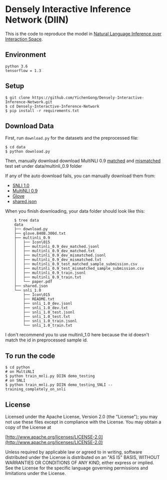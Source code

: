 # Densely Interactive Inference Network (DIIN)

This is the code to reproduce the model in [Natural Language Inference over Interaction Space](https://arxiv.org/abs/1709.04348).

## Environment
	python 3.6
	tensorflow = 1.3


## Setup
	$ git clone https://github.com/YichenGong/Densely-Interactive-Inference-Network.git
	$ cd Densely-Interactive-Inference-Network
	$ pip install -r requirements.txt

## Download Data
First, run `download.py` for the datasets and the preprocessed file:

```
$ cd data
$ python download.py
```

Then, manually download download MultiNLI 0.9
[matched](https://www.kaggle.com/c/multinli-matched-open-evaluation/data)
and [mismatched](https://www.kaggle.com/c/multinli-mismatched-open-evaluation/data)
test set under data/multinli_0.9 folder

If any of the auto download fails, you can manually download them from:
* [SNLI 1.0](https://nlp.stanford.edu/projects/snli/)
* [MultiNLI 0.9](https://www.nyu.edu/projects/bowman/multinli/)
* [Glove](https://nlp.stanford.edu/projects/glove/)
* [shared.json](https://drive.google.com/file/d/0B6CTyAhSHoJTa3ZSSE5QQUJrb3M/view?usp=sharing)


When you finish downloading, your data folder should look like this:

```
    $ tree data
    data
    ├── download.py
    ├── glove.840B.300d.txt
    ├── multinli_0.9
    │   ├── Icon\015
    │   ├── multinli_0.9_dev_matched.jsonl
    │   ├── multinli_0.9_dev_matched.txt
    │   ├── multinli_0.9_dev_mismatched.jsonl
    │   ├── multinli_0.9_dev_mismatched.txt
    │   ├── multinli_0.9_test_matched_sample_submission.csv
    │   ├── multinli_0.9_test_mismatched_sample_submission.csv
    │   ├── multinli_0.9_train.jsonl
    │   ├── multinli_0.9_train.txt
    │   └── paper.pdf
    ├── shared.json
    └── snli_1.0
        ├── Icon\015
        ├── README.txt
        ├── snli_1.0_dev.jsonl
        ├── snli_1.0_dev.txt
        ├── snli_1.0_test.jsonl
        ├── snli_1.0_test.txt
        ├── snli_1.0_train.jsonl
        └── snli_1.0_train.txt
```

I don't recommend you to use multinli_1.0 here because the id doesn't match the id in preprocessed sample id.

## To run the code
	$ cd python 
	# on MultiNLI
	$ python train_mnli.py DIIN demo_testing 
	# on SNLI
	$ python train_mnli.py DIIN demo_testing_SNLI --training_completely_on_snli




## License

Licensed under the Apache License, Version 2.0 (the "License"); you may not use these files except in compliance with the License. You may obtain a copy of the License at

[http://www.apache.org/licenses/LICENSE-2.0](http://www.apache.org/licenses/LICENSE-2.0)

Unless required by applicable law or agreed to in writing, software distributed under the License is distributed on an "AS IS" BASIS, WITHOUT WARRANTIES OR CONDITIONS OF ANY KIND, either express or implied. See the License for the specific language governing permissions and limitations under the License.

